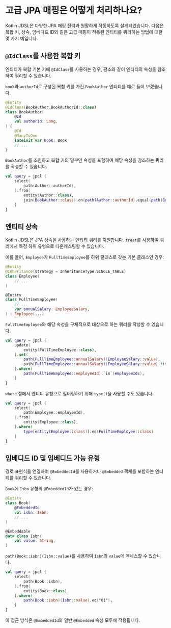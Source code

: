 # 고급 JPA 매핑은 어떻게 처리하나요?

Kotlin JDSL은 다양한 JPA 매핑 전략과 원활하게 작동하도록 설계되었습니다. 다음은 복합 키, 상속, 임베디드 ID와 같은 고급 매핑이 적용된 엔티티를 쿼리하는 방법에 대한 몇 가지 예입니다.

## `@IdClass`를 사용한 복합 키

엔티티가 복합 기본 키에 `@IdClass`를 사용하는 경우, 평소와 같이 엔티티의 속성을 참조하여 쿼리할 수 있습니다.

`book`과 `authorId`로 구성된 복합 키를 가진 `BookAuthor` 엔티티를 예로 들어 보겠습니다.

```kotlin
@Entity
@IdClass(BookAuthor.BookAuthorId::class)
class BookAuthor(
    @Id
    val authorId: Long,
) {
    @Id
    @ManyToOne
    lateinit var book: Book
    // ...
}
```

`BookAuthor`를 조인하고 복합 키의 일부인 속성을 포함하여 해당 속성을 참조하는 쿼리를 작성할 수 있습니다.

```kotlin
val query = jpql {
    select(
        path(Author::authorId),
    ).from(
        entity(Author::class),
        join(BookAuthor::class).on(path(Author::authorId).equal(path(BookAuthor::authorId))),
    )
}
```

## 엔티티 상속

Kotlin JDSL은 JPA 상속을 사용하는 엔티티 쿼리를 지원합니다. `treat`를 사용하여 쿼리에서 특정 하위 유형으로 다운캐스팅할 수 있습니다.

예를 들어, `Employee`가 `FullTimeEmployee`를 하위 클래스로 갖는 기본 클래스인 경우:

```kotlin
@Entity
@Inheritance(strategy = InheritanceType.SINGLE_TABLE)
class Employee(
    // ...
)

@Entity
class FullTimeEmployee(
    // ...
    var annualSalary: EmployeeSalary,
) : Employee(...)
```

`FullTimeEmployee`와 해당 속성을 구체적으로 대상으로 하는 쿼리를 작성할 수 있습니다.

```kotlin
val query = jpql {
    update(
        entity(FullTimeEmployee::class),
    ).set(
        path(FullTimeEmployee::annualSalary)(EmployeeSalary::value),
        path(FullTimeEmployee::annualSalary)(EmployeeSalary::value).times(BigDecimal.valueOf(1.1)),
    ).where(
        path(FullTimeEmployee::employeeId).`in`(employeeIds),
    )
}
```

`where` 절에서 엔티티 유형으로 필터링하기 위해 `type()`을 사용할 수도 있습니다.

```kotlin
val query = jpql {
    select(
        path(Employee::employeeId),
    ).from(
        entity(Employee::class),
    ).where(
        type(entity(Employee::class)).eq(FullTimeEmployee::class)
    )
}
```

## 임베디드 ID 및 임베디드 가능 유형

경로 표현식을 연결하여 `@EmbeddedId`를 사용하거나 `@Embedded` 객체를 포함하는 엔티티를 쿼리할 수 있습니다.

`Book`에 `Isbn` 유형의 `@EmbeddedId`가 있는 경우:

```kotlin
@Entity
class Book(
    @EmbeddedId
    val isbn: Isbn,
    // ...
)

@Embeddable
data class Isbn(
    val value: String,
)
```

`path(Book::isbn)(Isbn::value)`를 사용하여 `Isbn`의 `value`에 액세스할 수 있습니다.

```kotlin
val query = jpql {
    select(
        path(Book::isbn),
    ).from(
        entity(Book::class),
    ).where(
        path(Book::isbn)(Isbn::value).eq("01"),
    )
}
```

이 접근 방식은 `@EmbeddedId`와 일반 `@Embedded` 속성 모두에 적용됩니다.
